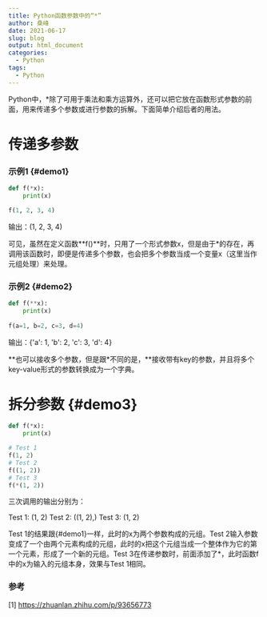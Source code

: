 ```yaml
---
title: Python函数参数中的“*”
author: 桑峰
date: 2021-06-17
slug: blog
output: html_document
categories:
  - Python
tags:
  - Python
---
```


Python中，*除了可用于乘法和乘方运算外，还可以把它放在函数形式参数的前面，用来传递多个参数或进行参数的拆解。下面简单介绍后者的用法。

# 传递多参数

### 示例1 {#demo1}

```python
def f(*x):
    print(x)

f(1, 2, 3, 4)
```
输出：(1, 2, 3, 4)

可见，虽然在定义函数**f()**时，只用了一个形式参数x，但是由于*的存在，再调用该函数时，即便是传递多个参数，也会把多个参数当成一个变量x（这里当作元组处理）来处理。

### 示例2 {#demo2}

```python
def f(**x):
    print(x)
    
f(a=1, b=2, c=3, d=4)
```

输出：{'a': 1, 'b': 2, 'c': 3, 'd': 4}

\*\*也可以接收多个参数，但是跟\*不同的是，\*\*接收带有key的参数，并且将多个key-value形式的参数转换成为一个字典。

# 拆分参数 {#demo3}

```python
def f(*x):
    print(x)

# Test 1
f(1, 2)
# Test 2
f((1, 2))
# Test 3
f(*(1, 2))
```
三次调用的输出分别为：

Test 1: (1, 2)
Test 2: ((1, 2),)
Test 3: (1, 2)

Test 1的结果跟{#demo1}一样，此时的x为两个参数构成的元组。Test 2输入参数变成了一个由两个元素构成的元组，此时的x把这个元组当成一个整体作为它的第一个元素，形成了一个新的元组。Test 3在传递参数时，前面添加了*，此时函数f中的x为输入的元组本身，效果与Test 1相同。

### 参考

[1] https://zhuanlan.zhihu.com/p/93656773
